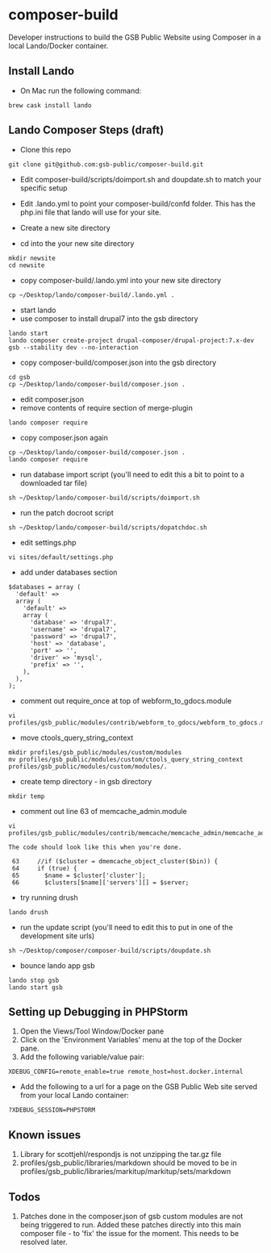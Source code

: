 # composer-build

Developer instructions to build the GSB Public Website using Composer in a local Lando/Docker container.

## Install Lando

* On Mac run the following command:

```
brew cask install lando
```

## Lando Composer Steps (draft)

* Clone this repo

```
git clone git@github.com:gsb-public/composer-build.git
```
* Edit composer-build/scripts/doimport.sh and doupdate.sh to match your specific setup

* Edit .lando.yml to point your composer-build/confd folder. This has the php.ini file that lando will use for your site.

* Create a new site directory
* cd into the your new site directory

```
mkdir newsite
cd newsite
```

* copy composer-build/.lando.yml into your new site directory

```
cp ~/Desktop/lando/composer-build/.lando.yml .
```

* start lando
* use composer to install drupal7 into the gsb directory

```
lando start
lando composer create-project drupal-composer/drupal-project:7.x-dev gsb --stability dev --no-interaction
```

* copy composer-build/composer.json into the gsb directory

```
cd gsb
cp ~/Desktop/lando/composer-build/composer.json .
```

* edit composer.json
* remove contents of require section of merge-plugin 

```
lando composer require
```

* copy composer.json again

```
cp ~/Desktop/lando/composer-build/composer.json .
lando composer require
```

* run database import script (you'll need to edit this a bit to point to a downloaded tar file)

```
sh ~/Desktop/lando/composer-build/scripts/doimport.sh
```

* run the patch docroot script

```
sh ~/Desktop/lando/composer-build/scripts/dopatchdoc.sh
```

* edit settings.php

```
vi sites/default/settings.php
```

* add under databases section

```
$databases = array (
  'default' => 
  array (
    'default' => 
    array (
      'database' => 'drupal7',
      'username' => 'drupal7',
      'password' => 'drupal7',
      'host' => 'database',
      'port' => '',
      'driver' => 'mysql',
      'prefix' => '',
    ),
  ),
);
```

* comment out require_once at top of webform_to_gdocs.module

```
vi profiles/gsb_public/modules/contrib/webform_to_gdocs/webform_to_gdocs.module
```

* move ctools_query_string_context

```
mkdir profiles/gsb_public/modules/custom/modules
mv profiles/gsb_public/modules/custom/ctools_query_string_context profiles/gsb_public/modules/custom/modules/.
```

* create temp directory - in gsb directory

```
mkdir temp
```

* comment out line 63 of memcache_admin.module

```
vi profiles/gsb_public/modules/contrib/memcache/memcache_admin/memcache_admin.module

The code should look like this when you're done.

 63     //if ($cluster = dmemcache_object_cluster($bin)) {
 64     if (true) {
 65       $name = $cluster['cluster'];
 66       $clusters[$name]['servers'][] = $server;
```

* try running drush

```
lando drush
```

* run the update script (you'll need to edit this to put in one of the development site urls)

```
sh ~/Desktop/composer/composer-build/scripts/doupdate.sh
```

* bounce lando app gsb

```
lando stop gsb
lando start gsb
```

## Setting up Debugging in PHPStorm

1) Open the Views/Tool Window/Docker pane
1) Click on the 'Environment Variables' menu at the top of the Docker pane.
1) Add the following variable/value pair:

```
XDEBUG_CONFIG=remote_enable=true remote_host=host.docker.internal
```

* Add the following to a url for a page on the GSB Public Web site served from your local Lando container:

```
?XDEBUG_SESSION=PHPSTORM
```

## Known issues

1) Library for scottjehl/respondjs is not unzipping the tar.gz file
1) profiles/gsb_public/libraries/markdown should be moved to be in profiles/gsb_public/libraries/markitup/markitup/sets/markdown

## Todos

1) Patches done in the composer.json of gsb custom modules are not being triggered to run. Added these patches directly into this main composer file - to 'fix' the issue for the moment. This needs to be resolved later.


